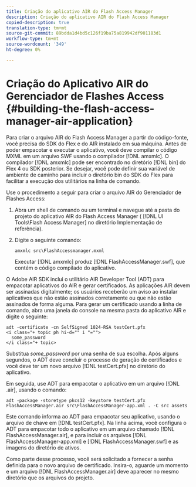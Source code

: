 ```yaml
---
title: Criação do aplicativo AIR do Flash Access Manager
description: Criação do aplicativo AIR do Flash Access Manager
copied-description: true
translation-type: tm+mt
source-git-commit: 89bdda1d4bd5c126f19ba75a819942df901183d1
workflow-type: tm+mt
source-wordcount: '349'
ht-degree: 0%

---
```



# Criação do Aplicativo AIR do Gerenciador de Flashes Access {#building-the-flash-access-manager-air-application}

Para criar o arquivo AIR do Flash Access Manager a partir do código-fonte, você precisa do SDK do Flex e do AIR instalado em sua máquina. Antes de poder empacotar e executar o aplicativo, você deve compilar o código MXML em um arquivo SWF usando o compilador [!DNL amxmlc]. O compilador [!DNL amxmlc] pode ser encontrado no diretório [!DNL bin] do Flex 4 ou SDK posterior. Se desejar, você pode definir sua variável de ambiente de caminho para incluir o diretório bin do SDK do Flex para facilitar a execução dos utilitários na linha de comando.

Use o procedimento a seguir para criar o arquivo AIR do Gerenciador de Flashes Access:

1. Abra um shell de comando ou um terminal e navegue até a pasta do projeto do aplicativo AIR do Flash Access Manager ( [!DNL UI Tools\Flash Access Manager] no diretório Implementação de referência).
1. Digite o seguinte comando:

   ```
   amxmlc src\FlashAccessmanager.mxml
   ```

   Executar [!DNL amxmlc] produz [!DNL FlashAccessManager.swf], que contém o código compilado do aplicativo.

O Adobe AIR SDK inclui o utilitário AIR Developer Tool (ADT) para empacotar aplicativos do AIR e gerar certificados. As aplicações AIR devem ser assinadas digitalmente; os usuários receberão um aviso ao instalar aplicativos que não estão assinados corretamente ou que não estão assinados de forma alguma. Para gerar um certificado usando a linha de comando, abra uma janela do console na mesma pasta do aplicativo AIR e digite o seguinte:

```
adt -certificate -cn SelfSigned 1024-RSA testCert.pfx  
<i class="+ topic ph hi-d="" i "="">
  some_password 
</i class="+ topic>
```

Substitua *some_password* por uma senha de sua escolha. Após alguns segundos, o ADT deve concluir o processo de geração de certificados e você deve ter um novo arquivo [!DNL testCert.pfx] no diretório do aplicativo.

Em seguida, use ADT para empacotar o aplicativo em um arquivo [!DNL .air], usando o comando:

```
adt -package -storetype pkcs12 -keystore testCert.pfx FlashAccessManager.air src\FlashAccessManager-app.xml . -C src assets
```

Este comando informa ao ADT para empacotar seu aplicativo, usando o arquivo de chave em [!DNL testCert.pfx]. Na linha acima, você configura o ADT para empacotar todo o aplicativo em um arquivo chamado [!DNL FlashAccessManager.air], e para incluir os arquivos [!DNL FlashAccessManager-app.xml] e [!DNL FlashAccessManager.swf] e as imagens do diretório de ativos.

Como parte desse processo, você será solicitado a fornecer a senha definida para o novo arquivo de certificado. Insira-o, aguarde um momento e um arquivo [!DNL FlashAccessManager.air] deve aparecer no mesmo diretório que os arquivos do projeto.
